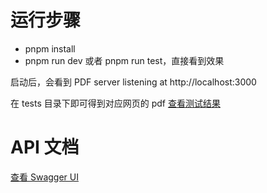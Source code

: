 # 运行步骤

-   pnpm install
-   pnpm run dev 或者 pnpm run test，直接看到效果

启动后，会看到
PDF server listening at http://localhost:3000

在 tests 目录下即可得到对应网页的 pdf
[查看测试结果](./tests)

# API 文档
[查看 Swagger UI](http://localhost:3000/doc)